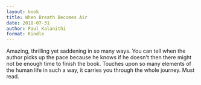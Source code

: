 ```yaml
---
layout: book
title: When Breath Becomes Air
date: 2018-07-31
author: Paul Kalanithi
format: Kindle
---
```


Amazing, thrilling yet saddening in so many ways. You can tell when the author picks up the pace because he knows if he doesn't then there might not be enough time to finish the book. Touches upon so many elements of the human life in such a way, it carries you through the whole journey. Must read.
